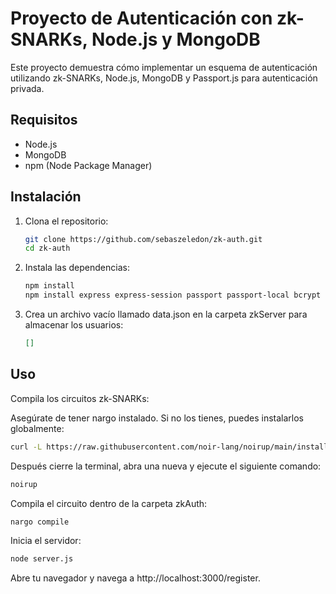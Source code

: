 # Proyecto de Autenticación con zk-SNARKs, Node.js y MongoDB

Este proyecto demuestra cómo implementar un esquema de autenticación utilizando zk-SNARKs, Node.js, MongoDB y Passport.js para autenticación privada.

## Requisitos

- Node.js
- MongoDB
- npm (Node Package Manager)

## Instalación

1. Clona el repositorio:

   ```sh
   git clone https://github.com/sebaszeledon/zk-auth.git
   cd zk-auth
   ```

2. Instala las dependencias:

   ```sh
   npm install
   npm install express express-session passport passport-local bcrypt dotenv
   ```

3. Crea un archivo vacío llamado data.json en la carpeta zkServer para almacenar los usuarios:
   ```json
   []
   ```

## Uso

Compila los circuitos zk-SNARKs:

Asegúrate de tener nargo instalado. Si no los tienes, puedes instalarlos globalmente:

```sh
curl -L https://raw.githubusercontent.com/noir-lang/noirup/main/install | bash
```

Después cierre la terminal, abra una nueva y ejecute el siguiente comando:

```sh
noirup
```

Compila el circuito dentro de la carpeta zkAuth:

```sh
nargo compile
```

Inicia el servidor:

```sh
node server.js
```

Abre tu navegador y navega a http://localhost:3000/register.

